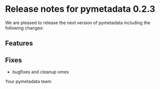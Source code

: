# Release notes for pymetadata 0.2.3

We are pleased to release the next version of pymetadata including the
following changes:

## Features

## Fixes
- bugfixes and cleanup omex

Your pymetadata team
